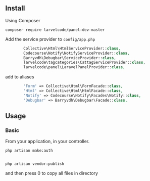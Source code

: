 

## Install

Using Composer

```
composer require larvelcode/panel:dev-master
```

Add the service provider to `config/app.php`

```php
        Collective\Html\HtmlServiceProvider::class,
        Codecourse\Notify\NotifyServiceProvider::class,
        Barryvdh\Debugbar\ServiceProvider::class,
        larvelcode\tagcategories\CattagServiceProvider::class,
        larvelcode\panel\LaravelPanelProvider::class,
```
add to aliases
```php
        'Form' => Collective\Html\FormFacade::class,
        'Html' => Collective\Html\HtmlFacade::class,
        'Notify' => Codecourse\Notify\Facades\Notify::class,
        'Debugbar' => Barryvdh\Debugbar\Facade::class,
```


## Usage

### Basic

From your application,  in your controller.

```
php artisan make:auth


php artisan vendor:publish

```

and then press 0 to copy all files in directory
